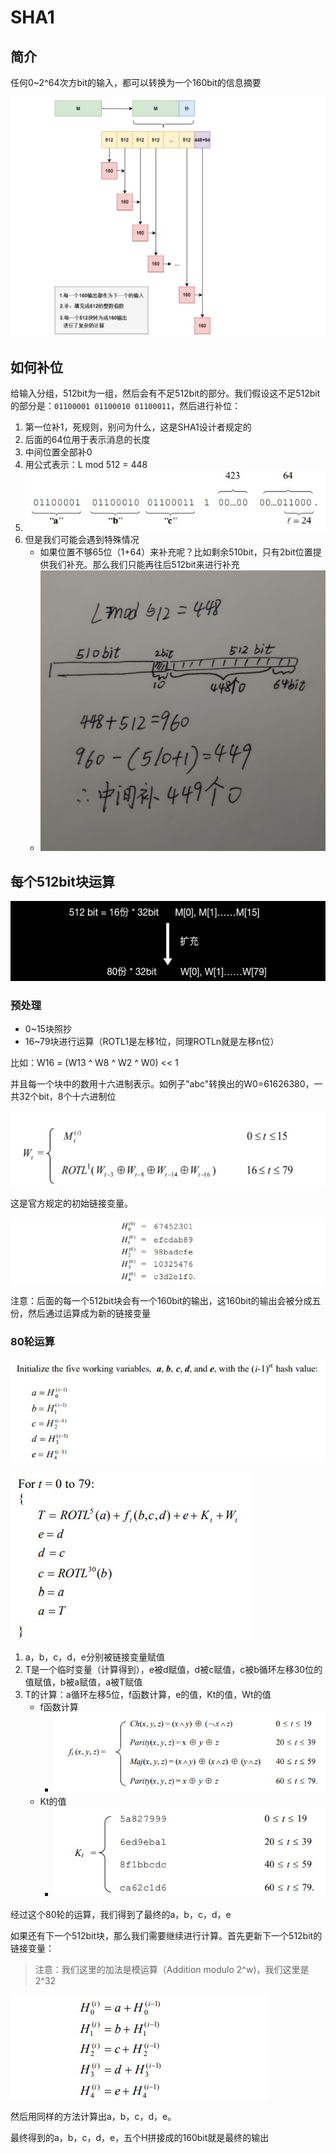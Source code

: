 # SHA1

## 简介

任何0~2^64次方bit的输入，都可以转换为一个160bit的信息摘要

![](imags/SHA1流程图.jpg)

## 如何补位

给输入分组，512bit为一组，然后会有不足512bit的部分。我们假设这不足512bit的部分是：`01100001 01100010 01100011`，然后进行补位：

1. 第一位补1，死规则，别问为什么，这是SHA1设计者规定的
2. 后面的64位用于表示消息的长度
3. 中间位置全部补0
4. 用公式表示：L mod 512 = 448
5. ![](imags/1.jpg)
6. 但是我们可能会遇到特殊情况
   - 如果位置不够65位（1+64）来补充呢？比如剩余510bit，只有2bit位置提供我们补充。那么我们只能再往后512bit来进行补充
   - ![](imags/3.jpg)

## 每个512bit块运算

![](imags/4.jpg)

### 预处理

- 0~15块照抄
- 16~79块进行运算（ROTL1是左移1位，同理ROTLn就是左移n位）

比如：W16 = (W13 ^ W8 ^ W2 ^ W0) << 1

并且每一个块中的数用十六进制表示。如例子"abc"转换出的W0=61626380，一共32个bit，8个十六进制位

![](imags/5.jpg)

这是官方规定的初始链接变量。

![](imags/6.jpg)

注意：后面的每一个512bit块会有一个160bit的输出，这160bit的输出会被分成五份，然后通过运算成为新的链接变量

### 80轮运算

![](imags/7.jpg)

![](imags/8.jpg)

1. a，b，c，d，e分别被链接变量赋值
2. T是一个临时变量（计算得到），e被d赋值，d被c赋值，c被b循环左移30位的值赋值，b被a赋值，a被T赋值
3. T的计算：a循环左移5位，f函数计算，e的值，Kt的值，Wt的值
   - f函数计算
     - ![](imags/9.jpg)
   - Kt的值
     - ![](imags/10.jpg)

经过这个80轮的运算，我们得到了最终的a，b，c，d，e

如果还有下一个512bit块，那么我们需要继续进行计算。首先更新下一个512bit的链接变量：

> 注意：我们这里的加法是模运算（Addition modulo 2^w)，我们这里是2^32

![](imags/11.jpg)

然后用同样的方法计算出a，b，c，d，e。

最终得到的a，b，c，d，e，五个H拼接成的160bit就是最终的输出